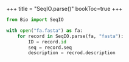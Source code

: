 +++
title = "SeqIO.parse()"
bookToc=true
+++ 

```python
from Bio import SeqIO

with open("fa.fasta") as fa:
    for record in SeqIO.parse(fa, "fasta"):
        ID = record.id
        seq = record.seq
        description = recrod.description 

```